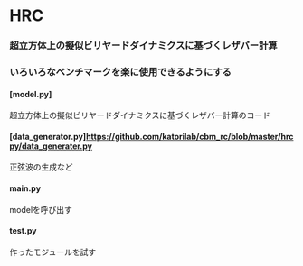 HRC
====

### 超立方体上の擬似ビリヤードダイナミクスに基づくレザバー計算
### いろいろなベンチマークを楽に使用できるようにする


#### [model.py]
超立方体上の擬似ビリヤードダイナミクスに基づくレザバー計算のコード

#### [data_generator.py]https://github.com/katorilab/cbm_rc/blob/master/hrcpy/data_generater.py
正弦波の生成など

#### main.py
modelを呼び出す

#### test.py
作ったモジュールを試す
